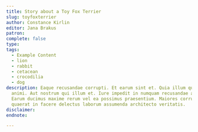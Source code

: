 ```yaml
---
title: Story about a Toy Fox Terrier
slug: toyfoxterrier
author: Constance Kirlin
editor: Jana Brakus
patron:
complete: false
type:
tags:
  - Example Content
  - lion
  - rabbit
  - cetacean
  - crocodilia
  - dog
description: Eaque recusandae corrupti. Et earum sint et. Quia illum quos ullam
  animi. Aut nostrum qui illum et. Iure impedit in numquam recusandae aut hic.
  Earum ducimus maxime rerum vel ea possimus praesentium. Maiores corrupti
  quaerat in facere delectus laborum assumenda architecto veritatis.
disclaimer:
endnote:

---
```



